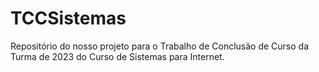 # TCCSistemas
Repositório do nosso projeto para o Trabalho de Conclusão de Curso da Turma de 2023 do Curso de Sistemas para Internet.

